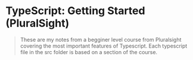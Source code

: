 # TypeScript: Getting Started (PluralSight)

> These are my notes from a begginer level course from Pluralsight covering the most important features of Typescript.
> Each typescript file in the src folder is based on a section of the course.

